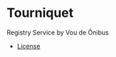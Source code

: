 # Tourniquet
Registry Service by Vou de Ônibus

- [License](https://github.com/voudeonibus/Tourniquet/blob/master/LICENSE)
